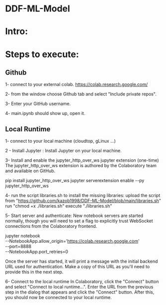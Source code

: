 # DDF-ML-Model


# Intro:



# Steps to execute:

## Github
1- connect to your external colab. https://colab.research.google.com/

2- from the window choose Github tab and select "Include private repos".

3- Enter your GitHub username.

4- main.ipynb should show up, open it.

## Local Runtime
1- connect to your local  machine (cloudtop, gLinux ...)

2 - Install Jupyter : 
Install Jupyter on your local machine.

3- Install and enable the jupyter_http_over_ws jupyter extension (one-time)
The jupyter_http_over_ws extension is authored by the Colaboratory team and available on GitHub.

pip install jupyter_http_over_ws
jupyter serverextension enable --py jupyter_http_over_ws

4- run the script libraries.sh to install the missing libraries:
upload the script from "https://github.com/kazob1998/DDF-ML-Model/blob/main/libraries.sh"
run "chmod +x ./libraries.sh"
execute "./libraries.sh"

5- Start server and authenticate: 
New notebook servers are started normally, though you will need to set a flag to explicitly trust WebSocket connections from the Colaboratory frontend.

jupyter notebook \
  --NotebookApp.allow_origin='https://colab.research.google.com' \
  --port=8888 \
  --NotebookApp.port_retries=0
    
Once the server has started, it will print a message with the initial backend URL used for authentication. Make a copy of this URL as you'll need to provide this in the next step.

6- Connect to the local runtime
In Colaboratory, click the "Connect" button and select "Connect to local runtime...". Enter the URL from the previous step in the dialog that appears and click the "Connect" button. After this, you should now be connected to your local runtime.
